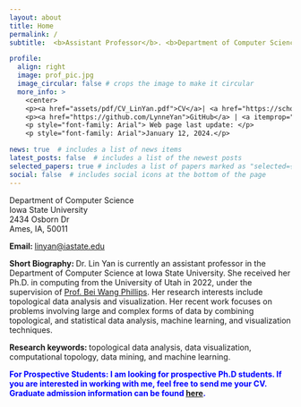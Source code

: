 ```yaml
---
layout: about
title: Home
permalink: /
subtitle:  <b>Assistant Professor</b>. <b>Department of Computer Science</b>. <b> Iowa State University</b>

profile:
  align: right
  image: prof_pic.jpg
  image_circular: false # crops the image to make it circular
  more_info: >
    <center>
    <p><a href="assets/pdf/CV_LinYan.pdf">CV</a>| <a href="https://scholar.google.com/citations?user=cbCrnbEAAAAJ&hl=en">Google Scholar</a> | </p>
    <p><a href="https://github.com/LynneYan">GitHub</a> | <a itemprop="sameAs" content="https://orcid.org/0000-0001-7017-0329" href="https://orcid.org/0000-0001-7017-0329" target="orcid.widget" rel="me noopener noreferrer" style="vertical-align:top;"><img src="https://orcid.org/sites/default/files/images/orcid_16x16.png" style="width:1em;margin-right:.5em;" alt="ORCID iD icon"></a></p> 
    <p style="font-family: Arial"> Web page last update: </p>
    <p style="font-family: Arial">January 12, 2024.</p>

news: true  # includes a list of news items
latest_posts: false  # includes a list of the newest posts
selected_papers: true # includes a list of papers marked as "selected={true}"
social: false  # includes social icons at the bottom of the page
---
```

<p>Department of Computer Science<br />
Iowa State University<br />
2434 Osborn Dr<br />
Ames, IA, 50011</p>

<b>Email: </b>
<a href='mailto:linyan@iastate.edu'>linyan@iastate.edu</a>

<b>Short Biography: </b>
Dr. Lin Yan is currently an assistant professor in the Department of Computer Science at Iowa State University. She received her Ph.D. in computing from the University of Utah in 2022, under the supervision of <a href='http://www.sci.utah.edu/~beiwang/'>Prof. Bei Wang Phillips</a>. Her research interests include topological data analysis and visualization. Her recent work focuses on problems involving large and complex forms of data by combining topological, and statistical data analysis, machine learning, and visualization techniques.

<b>Research keywords: </b>
topological data analysis, data visualization, computational topology, data mining, and machine learning.

<b style='color:blue !important;'>For Prospective Students: I am looking for prospective Ph.D students. If you are interested in working with me, feel free to send me your CV. Graduate admission information can be found <a href='https://www.cs.iastate.edu/phd-application-requirements'>here</a>.</b>
